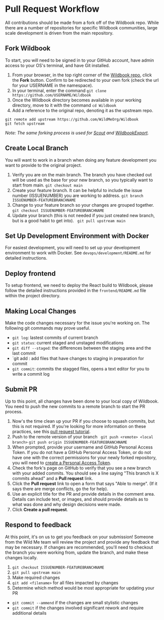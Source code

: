 # Pull Request Workflow

All contributions should be made from a fork off of the Wildbook repo. While there are a number of repositories for specific Wildbook communities, large scale development is driven from the main repository. 

## Fork Wildbook
To start, you will need to be signed in to your GitHub account, have admin access to your OS's terminal, and have Git installed.
1. From your browser, in the top right corner of the [Wildbook repo](https://github.com/WildMeOrg/Wildbook), click the **Fork** button. Confirm to be redirected to your own fork (check the url for your USERNAME in the namespace).
1. In your terminal, enter the command `git clone https://github.com/USERNAME/Wildbook`
1. Once the Wildbook directory becomes available in your working directory, move to it with the command `cd Wildbook`
1. Add a reference to the original repo, denoting it as the upstream repo.
```
git remote add upstream https://github.com/WildMeOrg/Wildbook
git fetch upstream
```

_Note: The same forking process is used for [Scout](https://github.com/WildMeOrg/scout) and [WildbookExport](https://github.com/WildMeOrg/WildbookExport)._

## Create Local Branch
You will want to work in a branch when doing any feature development you want to provide to the original project.
1. Verify you are on the main branch. The branch you have checked out will be used as the base for your new branch, so you typically want to start from main.
`git checkout main`
1. Create your feature branch. It can be helpful to include the issue number (ISSUENUMBER) you are working to address.
`git branch ISSUENUMBER-FEATUREBRANCHNAME`
1. Change to your feature branch so your changes are grouped together.
`git checkout ISSUENUMBER-FEATUREBRANCHNAME`
1. Update your branch (this is not needed if you just created new branch, but is a good habit to get into).
` git pull upstream main`

## Set Up Development Environment with Docker
For easiest development, you will need to set up your development environment to work with Docker. See `devops/development/README.md` for detailed instructions.

## Deploy frontend
To setup frontend, we need to deploy the React build to Wildbook, please follow the detailed instructions provided in the `frontend/README.md` file within the project directory.

## Making Local Changes
Make the code changes necessary for the issue you're working on. The following git commands may prove useful.

* `git log`: lastest commits of current branch
* `git status`: current staged and unstaged modifications
* `git diff --staged`:  the differences between the staging area and the last commit
* `git add <filename>: add files that have changes to staging in preparation for commit
* `git commit`: commits the stagged files, opens a text editor for you to write a commit log

## Submit PR
Up to this point, all changes have been done to your local copy of Wildbook. You need to push the new commits to a remote branch to start the PR process.

1. Now's the time clean up your PR if you choose to squash commits, but this is not required. If you're looking for more information on these practices, see this [pull request tutorial](https://yangsu.github.io/pull-request-tutorial/).
1. Push to the remote version of your branch ` git push <remote> <local branch>`
`git push origin ISSUENUMBER-FEATUREBRANCHNAME`
1. When prompted, provide your username and GitHub Personal Access Token. If you do not have a GitHub Personal Access Token, or do not have one with the correct permissions for your newly forked repository, you will need to [create a Personal Access Token](https://docs.github.com/en/authentication/keeping-your-account-and-data-secure/creating-a-personal-access-token).
1. Check the fork's page on GitHub to verify that you see a new branch with your added commits. You should see a line saying "This branch is X commits ahead" and a **Pull request** link. 
1. Click the **Pull request** link to open a form that says "Able to merge". (If it says there are merge conflicts, go the  for help).
1. Use an explicit title for the PR and provide details in the comment area. Details can include text, or images, and should provide details as to what was done and why design decisions were made.
1. Click **Create a pull request**. 
 
## Respond to feedback
At this point, it's on us to get you feedback on your submission! Someone from the Wild Me team will review the project and provide any feedback that may be necessary. If changes are recommended, you'll need to checkout the branch you were working from, update the branch, and make these changes locally.

1. `git checkout ISSUENUMBER-FEATUREBRANCHNAME`
1. `git pull upstream main`
1. Make required changes
1. `git add <filename>` for all files impacted by changes
1. Determine which method would be most appropriate for updating your PR  
  * `git commit --ammend` if the changes are small stylistic changes
  * `git commit` if the changes involved significant rework and require additional details